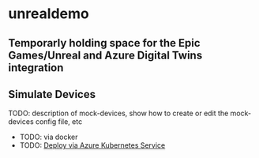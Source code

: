 # unrealdemo

## Temporarly holding space for the Epic Games/Unreal and Azure Digital Twins integration


## Simulate Devices

TODO:  description of mock-devices, show how to create or edit the mock-devices config file, etc

* TODO:   via docker
* TODO:  [Deploy via Azure Kubernetes Service]()

